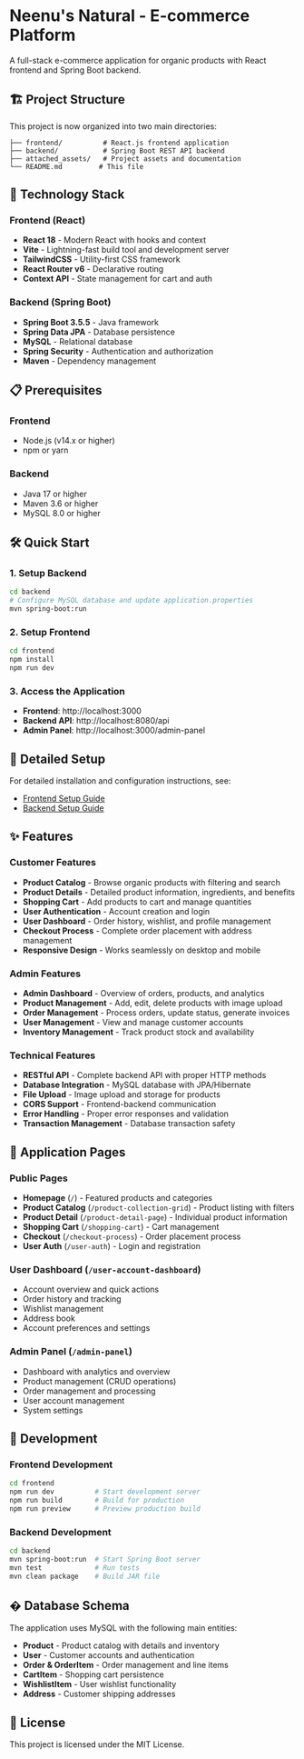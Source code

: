 # Neenu's Natural - E-commerce Platform

A full-stack e-commerce application for organic products with React frontend and Spring Boot backend.

## 🏗️ Project Structure

This project is now organized into two main directories:

```
├── frontend/          # React.js frontend application
├── backend/           # Spring Boot REST API backend
├── attached_assets/   # Project assets and documentation
└── README.md         # This file
```

## 🚀 Technology Stack

### Frontend (React)
- **React 18** - Modern React with hooks and context
- **Vite** - Lightning-fast build tool and development server
- **TailwindCSS** - Utility-first CSS framework
- **React Router v6** - Declarative routing
- **Context API** - State management for cart and auth

### Backend (Spring Boot)
- **Spring Boot 3.5.5** - Java framework
- **Spring Data JPA** - Database persistence
- **MySQL** - Relational database
- **Spring Security** - Authentication and authorization
- **Maven** - Dependency management

## 📋 Prerequisites

### Frontend
- Node.js (v14.x or higher)
- npm or yarn

### Backend
- Java 17 or higher
- Maven 3.6 or higher
- MySQL 8.0 or higher

## 🛠️ Quick Start

### 1. Setup Backend
```bash
cd backend
# Configure MySQL database and update application.properties
mvn spring-boot:run
```

### 2. Setup Frontend  
```bash
cd frontend
npm install
npm run dev
```

### 3. Access the Application
- **Frontend**: http://localhost:3000
- **Backend API**: http://localhost:8080/api
- **Admin Panel**: http://localhost:3000/admin-panel

## 🔧 Detailed Setup

For detailed installation and configuration instructions, see:
- [Frontend Setup Guide](./frontend/README.md)
- [Backend Setup Guide](./backend/README.md)

## ✨ Features

### Customer Features
- **Product Catalog** - Browse organic products with filtering and search
- **Product Details** - Detailed product information, ingredients, and benefits
- **Shopping Cart** - Add products to cart and manage quantities
- **User Authentication** - Account creation and login
- **User Dashboard** - Order history, wishlist, and profile management
- **Checkout Process** - Complete order placement with address management
- **Responsive Design** - Works seamlessly on desktop and mobile

### Admin Features
- **Admin Dashboard** - Overview of orders, products, and analytics
- **Product Management** - Add, edit, delete products with image upload
- **Order Management** - Process orders, update status, generate invoices
- **User Management** - View and manage customer accounts
- **Inventory Management** - Track product stock and availability

### Technical Features
- **RESTful API** - Complete backend API with proper HTTP methods
- **Database Integration** - MySQL database with JPA/Hibernate
- **File Upload** - Image upload and storage for products  
- **CORS Support** - Frontend-backend communication
- **Error Handling** - Proper error responses and validation
- **Transaction Management** - Database transaction safety

## 📱 Application Pages

### Public Pages
- **Homepage** (`/`) - Featured products and categories
- **Product Catalog** (`/product-collection-grid`) - Product listing with filters
- **Product Detail** (`/product-detail-page`) - Individual product information
- **Shopping Cart** (`/shopping-cart`) - Cart management
- **Checkout** (`/checkout-process`) - Order placement process
- **User Auth** (`/user-auth`) - Login and registration

### User Dashboard (`/user-account-dashboard`)
- Account overview and quick actions
- Order history and tracking
- Wishlist management
- Address book
- Account preferences and settings

### Admin Panel (`/admin-panel`) 
- Dashboard with analytics and overview
- Product management (CRUD operations)
- Order management and processing
- User account management
- System settings

## 🚀 Development

### Frontend Development
```bash
cd frontend
npm run dev          # Start development server
npm run build        # Build for production  
npm run preview      # Preview production build
```

### Backend Development  
```bash
cd backend
mvn spring-boot:run  # Start Spring Boot server
mvn test             # Run tests
mvn clean package    # Build JAR file
```

## �️ Database Schema

The application uses MySQL with the following main entities:
- **Product** - Product catalog with details and inventory
- **User** - Customer accounts and authentication  
- **Order & OrderItem** - Order management and line items
- **CartItem** - Shopping cart persistence
- **WishlistItem** - User wishlist functionality
- **Address** - Customer shipping addresses

## 📄 License

This project is licensed under the MIT License.
